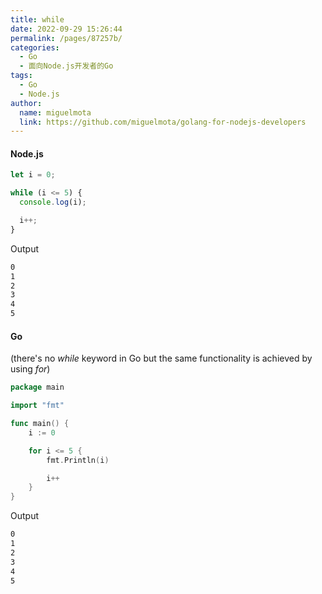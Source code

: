 ```yaml
---
title: while
date: 2022-09-29 15:26:44
permalink: /pages/87257b/
categories:
  - Go
  - 面向Node.js开发者的Go
tags:
  - Go
  - Node.js
author:
  name: miguelmota
  link: https://github.com/miguelmota/golang-for-nodejs-developers
---
```


#### Node.js

```js
let i = 0;

while (i <= 5) {
  console.log(i);

  i++;
}
```

Output

```bash
0
1
2
3
4
5
```

#### Go

(there's no _while_ keyword in Go but the same functionality is achieved by using _for_)

```go
package main

import "fmt"

func main() {
	i := 0

	for i <= 5 {
		fmt.Println(i)

		i++
	}
}
```

Output

```bash
0
1
2
3
4
5
```
